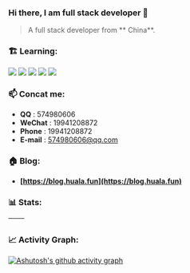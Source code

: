 
### Hi there, I am  full stack developer 👋

> A full stack developer from ** China**.

### 🏗️ Learning:

<code><img src="https://img.shields.io/badge/typescript-%23007ACC.svg?style=for-the-badge&logo=typescript&logoColor=white"/></code>
<code><img src="https://img.shields.io/badge/react-%2320232a.svg?style=for-the-badge&logo=react&logoColor=%2361DAFB"/></code>
<code><img src="https://img.shields.io/badge/node.js-6DA55F?style=for-the-badge&logo=node.js&logoColor=white"/></code>
<code><img src="https://img.shields.io/badge/nestjs-%23E0234E.svg?style=for-the-badge&logo=nestjs&logoColor=white"/></code>
<code><img src="https://img.shields.io/badge/vuejs-%2335495e.svg?style=for-the-badge&logo=vuedotjs&logoColor=%234FC08D"/></code>

### 📫 Concat me:

- **QQ** : 574980606
- **WeChat** : 19941208872
- **Phone** : 19941208872
- **E-mail** : 574980606@qq.com

### 🏠 Blog:

- **[https://blog.huala.fun](https://blog.huala.fun)**

### 📊 Stats:

| <img align="center" src="https://github-readme-stats.vercel.app/api?username=techiehe&show_icons=true&theme=buefy&hide_border=true" alt="" /> | <img align="center" src="https://github-readme-stats.vercel.app/api/top-langs/?username=techiehe&layout=compact&theme=buefy&hide_border=true" alt="" /> |
| ----------------------------------------------------------------------------------------------------------------------------------------------- | --------------------------------------------------------------------------------------------------------------------------------------------------------- |

### 📈 Activity Graph:

[![Ashutosh's github activity graph](https://github-readme-activity-graph.vercel.app/graph?username=techiehe&theme=react-dark)](https://github.com/techiehe/github-readme-activity-graph)
